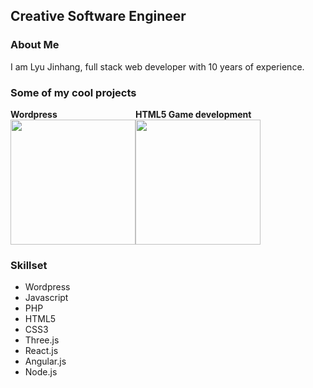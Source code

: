 ## Creative Software Engineer


### About Me
I am Lyu Jinhang, full stack web developer with 10 years of experience.


### Some of my cool projects

<div style="display:inline-block"><strong>Wordpress</strong><br><a target="_blank" href="https://portfolio.literally.co.jp/" ><img width="200" src="https://github.com/TruePai/Car-Soccer/blob/master/assets/img/Screenshot_51.jpg?raw=true" ></a></div><div style="display:inline-block"><strong>HTML5 Game development</strong><br><a target="_blank" href="http://lyu-apps.herokuapp.com/games/" ><img width="200" src="http://lyu-apps.herokuapp.com/games//res/images/bumper-fury-title.jpg" ></a></div>


### Skillset
- Wordpress
- Javascript
- PHP
- HTML5
- CSS3
- Three.js
- React.js
- Angular.js
- Node.js

<!--
**TruePai/TruePai** is a ✨ _special_ ✨ repository because its `README.md` (this file) appears on your GitHub profile.

Here are some ideas to get you started:

- 🔭 I’m currently working on ...
- 🌱 I’m currently learning ...
- 👯 I’m looking to collaborate on ...
- 🤔 I’m looking for help with ...
- 💬 Ask me about ...
- 📫 How to reach me: ...
- 😄 Pronouns: ...
- ⚡ Fun fact: ...
-->
